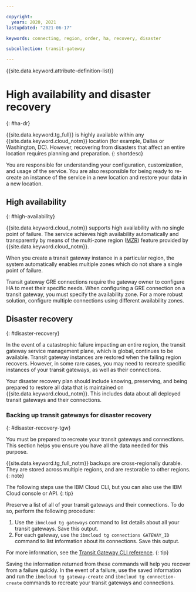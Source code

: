```yaml
---

copyright:
  years: 2020, 2021
lastupdated: "2021-06-17"

keywords: connecting, region, order, ha, recovery, disaster

subcollection: transit-gateway

---
```


{{site.data.keyword.attribute-definition-list}}

# High availability and disaster recovery
{: #ha-dr}

{{site.data.keyword.tg_full}} is highly available within any {{site.data.keyword.cloud_notm}} location (for example, Dallas or Washington, DC). However, recovering from disasters that affect an entire location requires planning and preparation.
{: shortdesc}

You are responsible for understanding your configuration, customization, and usage of the service. You are also responsible for being ready to re-create an instance of the service in a new location and restore your data in a new location.

## High availability
{: #high-availability}

{{site.data.keyword.cloud_notm}} supports high availability with no single point of failure. The service achieves high availability automatically and transparently by means of the multi-zone region ([MZR](/docs/overview?topic=overview-locations#mzr-table)) feature provided by {{site.data.keyword.cloud_notm}}.

When you create a transit gateway instance in a particular region, the system automatically enables multiple zones which do not share a single point of failure.

Transit gateway GRE connections require the gateway owner to configure HA to meet their specific needs. When configuring a GRE connection on a transit gateway, you must specify the availability zone. For a more robust solution, configure multiple connections using different availability zones.

## Disaster recovery
{: #disaster-recovery}

In the event of a catastrophic failure impacting an entire region, the transit gateway service management plane, which is global, continues to be available. Transit gateway instances are restored when the failing region recovers. However, in some rare cases, you may need to recreate specific instances of your transit gateways, as well as their connections.

Your disaster recovery plan should include knowing, preserving, and being prepared to restore all data that is maintained on {{site.data.keyword.cloud_notm}}. This includes data about all deployed transit gateways and their connections.

### Backing up transit gateways for disaster recovery
{: #disaster-recovery-tgw}

You must be prepared to recreate your transit gateways and connections. This section helps you ensure you have all the data needed for this purpose.

{{site.data.keyword.tg_full_notm}} backups are cross-regionally durable. They are stored across multiple regions, and are restorable to other regions.
{: note}

The following steps use the IBM Cloud CLI, but you can also use the IBM Cloud console or API.
{: tip}

Preserve a list of all of your transit gateways and their connections. To do so, perform the following procedure:

1. Use the `ibmcloud tg gateways` command to list details about all your transit gateways. Save this output.
2. For each gateway, use the `ibmcloud tg connections GATEWAY_ID` command to list information about its connections. Save this output.

For more information, see the [Transit Gateway CLI reference](/docs/transit-gateway?topic=tg-cli-plugin-transit-gateway-cli).
{: tip}

Saving the information returned from these commands will help you recover from a failure quickly. In the event of a failure, use the saved information and run the `ibmcloud tg gateway-create` and `ibmcloud tg connection-create` commands to recreate your transit gateways and connections.
